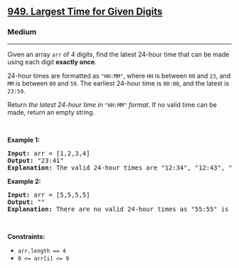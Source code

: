 <h2><a href="https://leetcode.com/problems/largest-time-for-given-digits/">949. Largest Time for Given Digits</a></h2><h3>Medium</h3><hr><div><p>Given an array <code>arr</code> of 4 digits, find the latest 24-hour time that can be made using each digit <strong>exactly once</strong>.</p>

<p>24-hour times are formatted as <code>"HH:MM"</code>, where <code>HH</code> is between <code>00</code> and <code>23</code>, and <code>MM</code> is between <code>00</code> and <code>59</code>. The earliest 24-hour time is <code>00:00</code>, and the latest is <code>23:59</code>.</p>

<p>Return <em>the latest 24-hour time in <code>"HH:MM"</code> format</em>. If no valid time can be made, return an empty string.</p>

<p>&nbsp;</p>
<p><strong>Example 1:</strong></p>

<pre><strong>Input:</strong> arr = [1,2,3,4]
<strong>Output:</strong> "23:41"
<strong>Explanation:</strong> The valid 24-hour times are "12:34", "12:43", "13:24", "13:42", "14:23", "14:32", "21:34", "21:43", "23:14", and "23:41". Of these times, "23:41" is the latest.
</pre>

<p><strong>Example 2:</strong></p>

<pre><strong>Input:</strong> arr = [5,5,5,5]
<strong>Output:</strong> ""
<strong>Explanation:</strong> There are no valid 24-hour times as "55:55" is not valid.
</pre>

<p>&nbsp;</p>
<p><strong>Constraints:</strong></p>

<ul>
	<li><code>arr.length == 4</code></li>
	<li><code>0 &lt;= arr[i] &lt;= 9</code></li>
</ul>
</div>